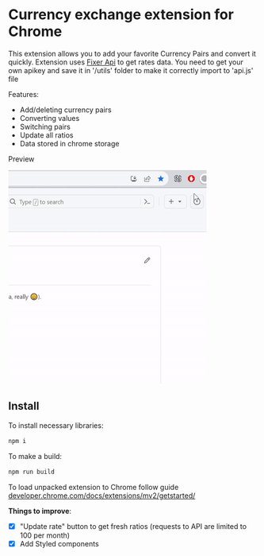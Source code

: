 # Currency exchange extension for Chrome

This extension allows you to add your favorite Currency Pairs and convert it quickly.
Extension uses [Fixer Api](https://apilayer.com/marketplace/fixer-api) to get rates data. You need to get your own apikey and save it in '/utils' folder to make it correctly import to 'api.js' file

Features:

- Add/deleting currency pairs
- Converting values
- Switching pairs
- Update all ratios
- Data stored in chrome storage

Preview

![Demo1](https://github.com/Iluxmas/currency-extension-typescript/blob/main/public/demo1.gif)

## Install

To install necessary libraries:

```bash
npm i
```

To make a build:

```bash
npm run build
```

To load unpacked extension to Chrome follow guide [developer.chrome.com/docs/extensions/mv2/getstarted/](https://developer.chrome.com/docs/extensions/mv2/getstarted/)

**Things to improve**:

- [x] "Update rate" button to get fresh ratios (requests to API are limited to 100 per month)
- [x] Add Styled components
